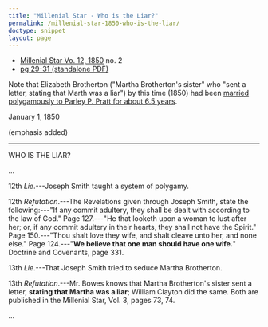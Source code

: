 ```yaml
---
title: "Millenial Star - Who is the Liar?"
permalink: /millenial-star-1850-who-is-the-liar/
doctype: snippet
layout: page
---
```


* [Millenial Star Vo. 12, 1850](http://contentdm.lib.byu.edu/cdm/ref/collection/MStar/id/2051) no. 2
* [pg 29-31 (standalone PDF)](https://docs.google.com/viewer?url=https://github.com/faenrandir/a_careful_examination/raw/ac70e2248f686ff039f6dce0dd93a987d5f45a15/documents/polygamy/denials/originals/1850-01-15-ThomasSmith-MillenialStar-WhoIsTheLiar.pdf)

Note that Elizabeth Brotherton ("Martha Brotherton's sister" who "sent a letter, stating that Marth was a liar") by this time (1850) had been [married polygamously to Parley P. Pratt for about 6.5 years](http://jared.pratt-family.org/parley_family_histories/elizabeth_brotherton_obituary.html).

January 1, 1850

(emphasis added)

---

WHO IS THE LIAR?

...

12th _Lie_.---Joseph Smith taught a system of polygamy.

12th _Refutation_.---The Revelations given through Joseph Smith, state the following:---"If any commit adultery, they shall be dealt with according to the law of God."  Page 127.---"He that looketh upon a woman to lust after her; or, if any commit adultery in their hearts, they shall not have the Spirit." Page 150.---"Thou shalt love they wife, and shalt cleave unto her, and none else."  Page 124.---"**We believe that one man should have one wife.**"  Doctrine and Covenants, page 331.

13th _Lie_.---That Joseph Smith tried to seduce Martha Brotherton.

13th _Refutation_.---Mr. Bowes knows that Martha Brotherton's sister sent a letter, **stating that Martha was a liar**; William Clayton did the same.  Both are published in the Millenial Star, Vol. 3, pages 73, 74.

...

